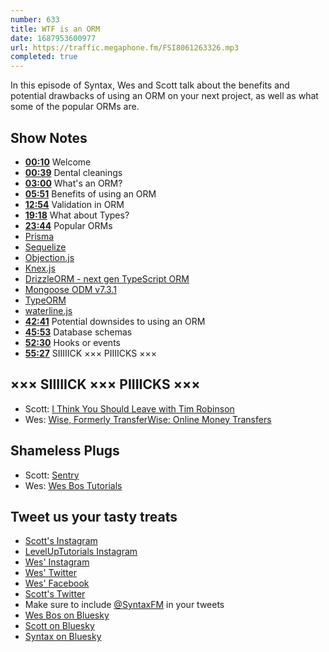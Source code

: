 ```yaml
---
number: 633
title: WTF is an ORM
date: 1687953600977
url: https://traffic.megaphone.fm/FSI8061263326.mp3
completed: true
---
```


In this episode of Syntax, Wes and Scott talk about the benefits and potential drawbacks of using an ORM on your next project, as well as what some of the popular ORMs are.

## Show Notes

* **[00:10](#t=00:10)** Welcome
* **[00:39](#t=00:39)** Dental cleanings
* **[03:00](#t=03:00)** What's an ORM?
* **[05:51](#t=05:51)** Benefits of using an ORM
* **[12:54](#t=12:54)** Validation in ORM
* **[19:18](#t=19:18)** What about Types?
* **[23:44](#t=23:44)** Popular ORMs
* [Prisma](https://www.prisma.io/)
* [Sequelize](https://sequelize.org/)
* [Objection.js](https://vincit.github.io/objection.js/)
* [Knex.js](https://knexjs.org/)
* [DrizzleORM - next gen TypeScript ORM](https://orm.drizzle.team/)
* [Mongoose ODM v7.3.1](https://mongoosejs.com/)
* [TypeORM](https://typeorm.io/)
* [waterline.js](https://waterlinejs.org/)
* **[42:41](#t=42:41)** Potential downsides to using an ORM
* **[45:53](#t=45:53)** Database schemas
* **[52:30](#t=52:30)** Hooks or events
* **[55:27](#t=55:27)** SIIIIICK ××× PIIIICKS ×××

## ××× SIIIIICK ××× PIIIICKS ×××

* Scott: [I Think You Should Leave with Tim Robinson](https://www.netflix.com/ca/title/80986854)
* Wes: [Wise, Formerly TransferWise: Online Money Transfers](https://wise.com/)

## Shameless Plugs

* Scott: [Sentry](https://sentry.io)
* Wes: [Wes Bos Tutorials](https://wesbos.com/courses)

## Tweet us your tasty treats

* [Scott's Instagram](https://www.instagram.com/stolinski/)
* [LevelUpTutorials Instagram](https://www.instagram.com/LevelUpTutorials/)
* [Wes' Instagram](https://www.instagram.com/wesbos/)
* [Wes' Twitter](https://twitter.com/wesbos)
* [Wes' Facebook](https://www.facebook.com/wesbos.developer)
* [Scott's Twitter](https://twitter.com/stolinski)
* Make sure to include [@SyntaxFM](https://twitter.com/SyntaxFM) in your tweets
* [Wes Bos on Bluesky](https://bsky.app/profile/wesbos.com)
* [Scott on Bluesky](https://bsky.app/profile/tolin.ski)
* [Syntax on Bluesky](https://bsky.app/profile/syntax.fm)
